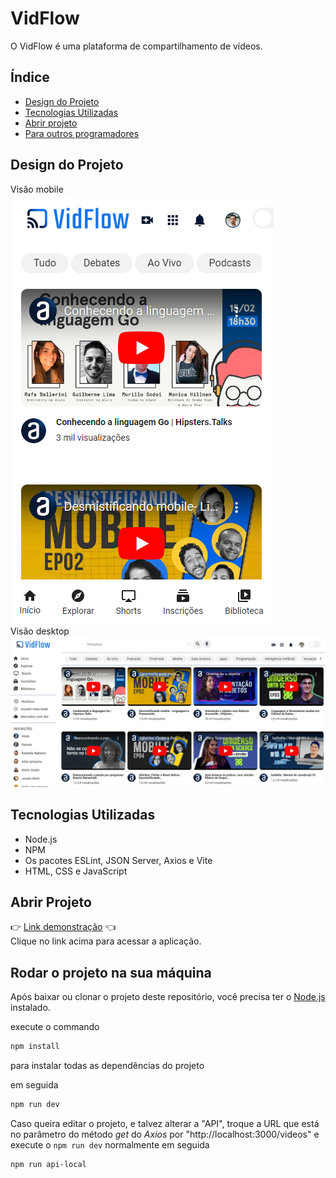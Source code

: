 # VidFlow

O VidFlow é uma plataforma de compartilhamento de vídeos.

## Índice

- [Design do Projeto](#design-do-projeto)
- [Tecnologias Utilizadas](#tecnologias-utilizadas)
- [Abrir projeto](#abrir-projeto)
- [Para outros programadores](#rodar-o-projeto-na-sua-máquina)

## Design do Projeto

Visão mobile  
![Captura de tela do vidflow](./vidflow-mobileview.png)  
Visão desktop  
![Captura de tela do vidflow.](./vidflow.png)

## Tecnologias Utilizadas

- Node.js
- NPM
- Os pacotes ESLint, JSON Server, Axios e Vite
- HTML, CSS e JavaScript

<h2>Abrir Projeto</h2>

&#x1F449; [Link demonstração](https://vidflow-videos.netlify.app/) &#x1F448;  
Clique no link acima para acessar a aplicação.

## Rodar o projeto na sua máquina

Após baixar ou clonar o projeto deste repositório, você precisa ter o [Node.js](https://nodejs.org/) instalado.

execute o commando

```bash
npm install 
```
para instalar todas as dependências do projeto

em seguida

````bash
npm run dev
````

Caso queira editar o projeto, e talvez alterar a "API", troque a URL que está no parâmetro do método _get_ do _Axios_ por "http://localhost:3000/videos" e execute o ````npm run dev```` normalmente em seguida

```bash
npm run api-local
```
